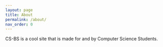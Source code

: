 ```yaml
---
layout: page
title: About
permalink: /about/
nav_order: 0
---
```


CS-BS is a cool site that is made for and by Computer Science Students.